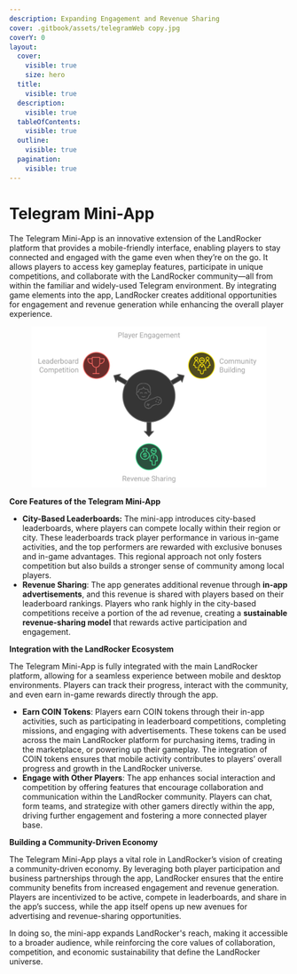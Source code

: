 ```yaml
---
description: Expanding Engagement and Revenue Sharing
cover: .gitbook/assets/telegramWeb copy.jpg
coverY: 0
layout:
  cover:
    visible: true
    size: hero
  title:
    visible: true
  description:
    visible: true
  tableOfContents:
    visible: true
  outline:
    visible: true
  pagination:
    visible: true
---
```


# Telegram Mini-App

The Telegram Mini-App is an innovative extension of the LandRocker platform that provides a mobile-friendly interface, enabling players to stay connected and engaged with the game even when they’re on the go. It allows players to access key gameplay features, participate in unique competitions, and collaborate with the LandRocker community—all from within the familiar and widely-used Telegram environment. By integrating game elements into the app, LandRocker creates additional opportunities for engagement and revenue generation while enhancing the overall player experience.

<figure><img src=".gitbook/assets/telegram mini app.svg" alt=""><figcaption></figcaption></figure>

**Core Features of the Telegram Mini-App**

* **City-Based Leaderboards:** The mini-app introduces city-based leaderboards, where players can compete locally within their region or city. These leaderboards track player performance in various in-game activities, and the top performers are rewarded with exclusive bonuses and in-game advantages. This regional approach not only fosters competition but also builds a stronger sense of community among local players.
* **Revenue Sharing**: The app generates additional revenue through **in-app advertisements**, and this revenue is shared with players based on their leaderboard rankings. Players who rank highly in the city-based competitions receive a portion of the ad revenue, creating a **sustainable revenue-sharing model** that rewards active participation and engagement.

**Integration with the LandRocker Ecosystem**

The Telegram Mini-App is fully integrated with the main LandRocker platform, allowing for a seamless experience between mobile and desktop environments. Players can track their progress, interact with the community, and even earn in-game rewards directly through the app.

* **Earn COIN Tokens**: Players earn COIN tokens through their in-app activities, such as participating in leaderboard competitions, completing missions, and engaging with advertisements. These tokens can be used across the main LandRocker platform for purchasing items, trading in the marketplace, or powering up their gameplay. The integration of COIN tokens ensures that mobile activity contributes to players’ overall progress and growth in the LandRocker universe.
* **Engage with Other Players**: The app enhances social interaction and competition by offering features that encourage collaboration and communication within the LandRocker community. Players can chat, form teams, and strategize with other gamers directly within the app, driving further engagement and fostering a more connected player base.

**Building a Community-Driven Economy**

The Telegram Mini-App plays a vital role in LandRocker’s vision of creating a community-driven economy. By leveraging both player participation and business partnerships through the app, LandRocker ensures that the entire community benefits from increased engagement and revenue generation. Players are incentivized to be active, compete in leaderboards, and share in the app’s success, while the app itself opens up new avenues for advertising and revenue-sharing opportunities.

In doing so, the mini-app expands LandRocker's reach, making it accessible to a broader audience, while reinforcing the core values of collaboration, competition, and economic sustainability that define the LandRocker universe.

